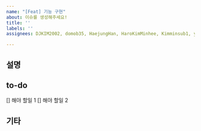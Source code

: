 ```yaml
---
name: "[Feat] 기능 구현"
about: 이슈를 생성해주세요!
title: ''
labels: ''
assignees: DJKIM2002, domob35, HaejungHan, HaroKimMinhee, Kimminsub1, youngjin34

---
```


## 설명

## to-do
[] 해야 할일 1
[] 해야 할일 2

## 기타
